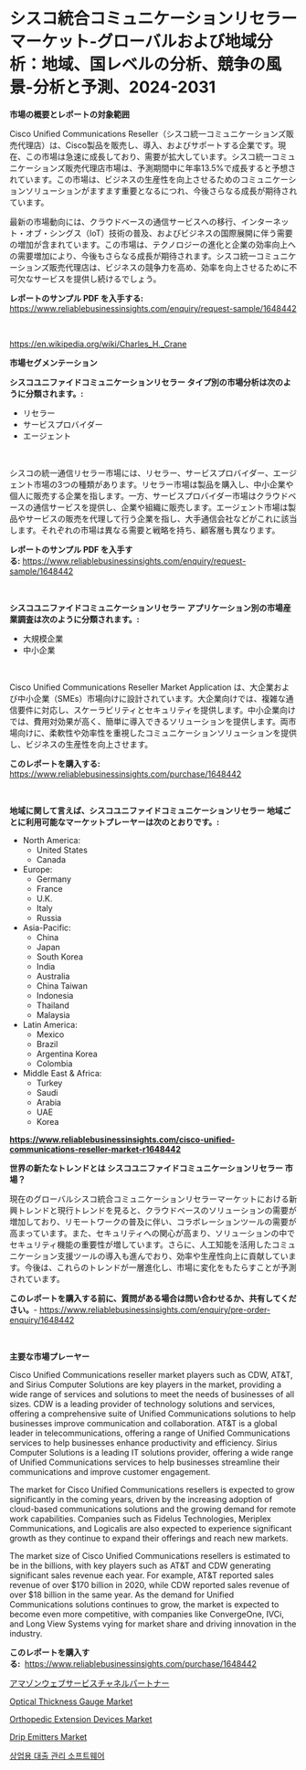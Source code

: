 <p><h1>シスコ統合コミュニケーションリセラーマーケット-グローバルおよび地域分析：地域、国レベルの分析、競争の風景-分析と予測、2024-2031</h1></p><p><strong>市場の概要とレポートの対象範囲</strong></p>
<p><p>Cisco Unified Communications Reseller（シスコ統一コミュニケーションズ販売代理店）は、Cisco製品を販売し、導入、およびサポートする企業です。現在、この市場は急速に成長しており、需要が拡大しています。シスコ統一コミュニケーションズ販売代理店市場は、予測期間中に年率13.5%で成長すると予想されています。この市場は、ビジネスの生産性を向上させるためのコミュニケーションソリューションがますます重要となるにつれ、今後さらなる成長が期待されています。</p><p>最新の市場動向には、クラウドベースの通信サービスへの移行、インターネット・オブ・シングス（IoT）技術の普及、およびビジネスの国際展開に伴う需要の増加が含まれています。この市場は、テクノロジーの進化と企業の効率向上への需要増加により、今後もさらなる成長が期待されます。シスコ統一コミュニケーションズ販売代理店は、ビジネスの競争力を高め、効率を向上させるために不可欠なサービスを提供し続けるでしょう。</p></p>
<p><strong>レポートのサンプル PDF を入手する:</strong> <a href="https://www.reliablebusinessinsights.com/enquiry/request-sample/1648442">https://www.reliablebusinessinsights.com/enquiry/request-sample/1648442</a></p>
<p>&nbsp;</p>
<p><a href="https://en.wikipedia.org/wiki/Charles_H._Crane">https://en.wikipedia.org/wiki/Charles_H._Crane</a></p>
<p><strong>市場セグメンテーション</strong></p>
<p><strong>シスコユニファイドコミュニケーションリセラー タイプ別の市場分析は次のように分類されます。:</strong></p>
<p><ul><li>リセラー</li><li>サービスプロバイダー</li><li>エージェント</li></ul></p>
<p>&nbsp;</p>
<p><p>シスコの統一通信リセラー市場には、リセラー、サービスプロバイダー、エージェント市場の3つの種類があります。リセラー市場は製品を購入し、中小企業や個人に販売する企業を指します。一方、サービスプロバイダー市場はクラウドベースの通信サービスを提供し、企業や組織に販売します。エージェント市場は製品やサービスの販売を代理して行う企業を指し、大手通信会社などがこれに該当します。それぞれの市場は異なる需要と戦略を持ち、顧客層も異なります。</p></p>
<p><strong>レポートのサンプル PDF を入手する:</strong>&nbsp;<a href="https://www.reliablebusinessinsights.com/enquiry/request-sample/1648442">https://www.reliablebusinessinsights.com/enquiry/request-sample/1648442</a></p>
<p>&nbsp;</p>
<p><strong> シスコユニファイドコミュニケーションリセラー アプリケーション別の市場産業調査は次のように分類されます。:</strong></p>
<p><ul><li>大規模企業</li><li>中小企業</li></ul></p>
<p>&nbsp;</p>
<p><p>Cisco Unified Communications Reseller Market Application は、大企業および中小企業（SMEs）市場向けに設計されています。大企業向けでは、複雑な通信要件に対応し、スケーラビリティとセキュリティを提供します。中小企業向けでは、費用対効果が高く、簡単に導入できるソリューションを提供します。両市場向けに、柔軟性や効率性を重視したコミュニケーションソリューションを提供し、ビジネスの生産性を向上させます。</p></p>
<p><strong>このレポートを購入する:</strong>&nbsp; <a href="https://www.reliablebusinessinsights.com/purchase/1648442">https://www.reliablebusinessinsights.com/purchase/1648442</a></p>
<p>&nbsp;</p>
<p><strong>地域に関して言えば、シスコユニファイドコミュニケーションリセラー 地域ごとに利用可能なマーケットプレーヤーは次のとおりです。:</strong></p>
<p><ul>
    <li>
        North America:
        <ul>
            <li>United States</li>
            <li>Canada</li>
        </ul>
    </li>
    <li>
        Europe:
        <ul>
            <li>Germany</li>
            <li>France</li>
            <li>U.K.</li>
            <li>Italy</li>
            <li>Russia</li>
        </ul>
    </li>
    <li>
        Asia-Pacific:
        <ul>
            <li>China</li>
            <li>Japan</li>
            <li>South Korea</li>
            <li>India</li>
            <li>Australia</li>
            <li>China Taiwan</li>
            <li>Indonesia</li>
            <li>Thailand</li>
            <li>Malaysia</li>
        </ul>
    </li>
    <li>
        Latin America:
        <ul>
            <li>Mexico</li>
            <li>Brazil</li>
            <li>Argentina Korea</li>
            <li>Colombia</li>
        </ul>
    </li>
    <li>
        Middle East & Africa:
        <ul>
            <li>Turkey</li>
            <li>Saudi</li>
            <li>Arabia</li>
            <li>UAE</li>
            <li>Korea</li>
        </ul>
    </li>
    </ul></p>
<p><strong><a href="https://www.reliablebusinessinsights.com/cisco-unified-communications-reseller-market-r1648442">https://www.reliablebusinessinsights.com/cisco-unified-communications-reseller-market-r1648442</a></strong>&nbsp;</p>
<p><strong>世界の新たなトレンドとは シスコユニファイドコミュニケーションリセラー 市場？</strong></p>
<p><p>現在のグローバルシスコ統合コミュニケーションリセラーマーケットにおける新興トレンドと現行トレンドを見ると、クラウドベースのソリューションの需要が増加しており、リモートワークの普及に伴い、コラボレーションツールの需要が高まっています。また、セキュリティへの関心が高まり、ソリューションの中でセキュリティ機能の重要性が増しています。さらに、人工知能を活用したコミュニケーション支援ツールの導入も進んでおり、効率や生産性向上に貢献しています。今後は、これらのトレンドが一層進化し、市場に変化をもたらすことが予測されています。</p></p>
<p><strong>このレポートを購入する前に、質問がある場合は問い合わせるか、共有してください。</strong>- <a href="https://www.reliablebusinessinsights.com/enquiry/pre-order-enquiry/1648442">https://www.reliablebusinessinsights.com/enquiry/pre-order-enquiry/1648442</a></p>
<p>&nbsp;</p>
<p><strong>主要な市場プレーヤー</strong></p>
<p><p>Cisco Unified Communications reseller market players such as CDW, AT&T, and Sirius Computer Solutions are key players in the market, providing a wide range of services and solutions to meet the needs of businesses of all sizes. CDW is a leading provider of technology solutions and services, offering a comprehensive suite of Unified Communications solutions to help businesses improve communication and collaboration. AT&T is a global leader in telecommunications, offering a range of Unified Communications services to help businesses enhance productivity and efficiency. Sirius Computer Solutions is a leading IT solutions provider, offering a wide range of Unified Communications services to help businesses streamline their communications and improve customer engagement.</p><p>The market for Cisco Unified Communications resellers is expected to grow significantly in the coming years, driven by the increasing adoption of cloud-based communications solutions and the growing demand for remote work capabilities. Companies such as Fidelus Technologies, Meriplex Communications, and Logicalis are also expected to experience significant growth as they continue to expand their offerings and reach new markets.</p><p>The market size of Cisco Unified Communications resellers is estimated to be in the billions, with key players such as AT&T and CDW generating significant sales revenue each year. For example, AT&T reported sales revenue of over $170 billion in 2020, while CDW reported sales revenue of over $18 billion in the same year. As the demand for Unified Communications solutions continues to grow, the market is expected to become even more competitive, with companies like ConvergeOne, IVCi, and Long View Systems vying for market share and driving innovation in the industry.</p></p>
<p><strong>このレポートを購入する:</strong>&nbsp;&nbsp;<a href="https://www.reliablebusinessinsights.com/purchase/1648442">https://www.reliablebusinessinsights.com/purchase/1648442</a></p>
<p><p><a href="https://github.com/RudyBoyer2017/Market-Research-Report-List-2/blob/main/1451851157258.md">アマゾンウェブサービスチャネルパートナー</a></p><p><a href="https://github.com/GroverBarry/Market-Research-Report-List-6/blob/main/optical-thickness-gauge-market.md">Optical Thickness Gauge Market</a></p><p><a href="https://www.linkedin.com/pulse/exploring-orthopedic-extension-devices-market-dynamics-global-kwagf">Orthopedic Extension Devices Market</a></p><p><a href="https://issuu.com/reportprime-2/docs/drip-emitters-market-size-2030.pptx">Drip Emitters Market</a></p><p><a href="https://github.com/shade463/Market-Research-Report-List-1/blob/main/1850846168569.md">상업용 대출 관리 소프트웨어</a></p></p>